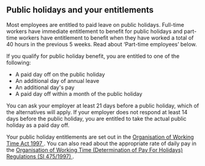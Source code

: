 ##  Public holidays and your entitlements

Most employees are entitled to paid leave on public holidays. Full-time
workers have immediate entitlement to benefit for public holidays and part-
time workers have entitlement to benefit when they have worked a total of 40
hours in the previous 5 weeks. Read about ‘Part-time employees’ below.

If you qualify for public holiday benefit, you are entitled to one of the
following:

  * A paid day off on the public holiday 
  * An additional day of annual leave 
  * An additional day's pay 
  * A paid day off within a month of the public holiday 

You can ask your employer at least 21 days before a public holiday, which of
the alternatives will apply. If your employer does not respond at least 14
days before the public holiday, you are entitled to take the actual public
holiday as a paid day off.

Your public holiday entitlements are set out in the [ Organisation of Working
Time Act 1997
](http://www.irishstatutebook.ie/1997/en/act/pub/0020/index.html) . You can
also read about the appropriate rate of daily pay in the [ Organisation of
Working Time (Determination of Pay For Holidays) Regulations (SI 475/1997)
](http://www.irishstatutebook.ie/1997/en/si/0475.html) .
